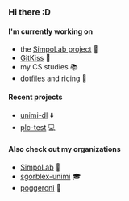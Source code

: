 ### Hi there :D

#### I'm currently working on
- the [SimpoLab project](https://simpolab.com/about) :wine_glass:
- [GitKiss](https://github.com/sgorblex/GitKiss) :floppy_disk:
- my CS studies :books:
- [dotfiles](https://github.com/sgorblex/dotfiles) and ricing :rice:

#### Recent projects
- [unimi-dl](https://github.com/SimpoLab/unimi-dl) :arrow_down:
- [plc-test](https://github.com/sgorblex-unimi/plc-test) :computer:

#### Also check out my organizations
- [SimpoLab](https://github.com/SimpoLab) :wine_glass:
- [sgorblex-unimi](https://github.com/sgorblex-unimi) :mortar_board:
- [poggeroni](https://github.com/poggeroni) :frog:
